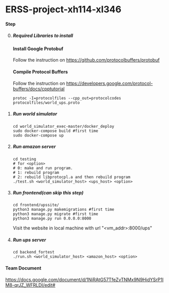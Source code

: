 # ERSS-project-xh114-xl346

#### Step
0. ##### Required Libraries to install
   #### Install Google Protobuf

   Follow the instruction on https://github.com/protocolbuffers/protobuf

   #### Compile Protocol Buffers

   Follow the instruction on https://developers.google.com/protocol-buffers/docs/cpptutorial

   ```shell
   protoc -I=protocolfiles --cpp_out=protocolcodes protocolfiles/world_ups.proto
   ```
1. ##### Run world simulator

   ```shell
   cd world_simulator_exec-master/docker_deploy
   sudo docker-compose build #first time
   sudo docker-compose up
   ```

2. ##### Run amazon server

   ```shell
   cd testing
   # for <option>
   # 0: make and run program.
   # 1: rebuild program
   # 2: rebuild libprotocpl.a and then rebuild program
   ./test.sh <world_simulator_host> <ups_host> <option> 
   ```

3. ##### Run frontend(can skip this step)

   ```shell
   cd frontend/upssite/
   python3 manage.py makemigrations #first time
   python3 manage.py migrate #first time
   python3 manage.py run 0.0.0.0:8000
   ```

   Visit the website in local machine with url "<vm_addr>:8000/ups"

4. ##### Run ups server

   ```shell
   cd backend_fortest
   ./run.sh <world_simulator_host> <amazon_host> <option> 
   ```

   





#### Team Document

https://docs.google.com/document/d/1NiRAtG57TfeZvTNMx9N9HidYSrP1IM8-qrJZ_WFRLDI/edit#
